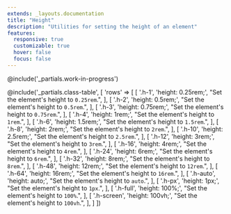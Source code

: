 ```yaml
---
extends: _layouts.documentation
title: "Height"
description: "Utilities for setting the height of an element"
features:
  responsive: true
  customizable: true
  hover: false
  focus: false
---
```


@include('_partials.work-in-progress')

@include('_partials.class-table', [
  'rows' => [
    [
      '.h-1',
      'height: 0.25rem;',
      "Set the element's height to <code>0.25rem</code>.",
    ],
    [
      '.h-2',
      'height: 0.5rem;',
      "Set the element's height to <code>0.5rem</code>.",
    ],
    [
      '.h-3',
      'height: 0.75rem;',
      "Set the element's height to <code>0.75rem</code>.",
    ],
    [
      '.h-4',
      'height: 1rem;',
      "Set the element's height to <code>1rem</code>.",
    ],
    [
      '.h-6',
      'height: 1.5rem;',
      "Set the element's height to <code>1.5rem</code>.",
    ],
    [
      '.h-8',
      'height: 2rem;',
      "Set the element's height to <code>2rem</code>.",
    ],
    [
      '.h-10',
      'height: 2.5rem;',
      "Set the element's height to <code>2.5rem</code>.",
    ],
    [
      '.h-12',
      'height: 3rem;',
      "Set the element's height to <code>3rem</code>.",
    ],
    [
      '.h-16',
      'height: 4rem;',
      "Set the element's height to <code>4rem</code>.",
    ],
    [
      '.h-24',
      'height: 6rem;',
      "Set the element's height to <code>6rem</code>.",
    ],
    [
      '.h-32',
      'height: 8rem;',
      "Set the element's height to <code>8rem</code>.",
    ],
    [
      '.h-48',
      'height: 12rem;',
      "Set the element's height to <code>12rem</code>.",
    ],
    [
      '.h-64',
      'height: 16rem;',
      "Set the element's height to <code>16rem</code>.",
    ],
    [
      '.h-auto',
      'height: auto;',
      "Set the element's height to <code>auto</code>.",
    ],
    [
      '.h-px',
      'height: 1px;',
      "Set the element's height to <code>1px</code>.",
    ],
    [
      '.h-full',
      'height: 100%;',
      "Set the element's height to <code>100%</code>.",
    ],
    [
      '.h-screen',
      'height: 100vh;',
      "Set the element's height to <code>100vh</code>.",
    ],
  ]
])
